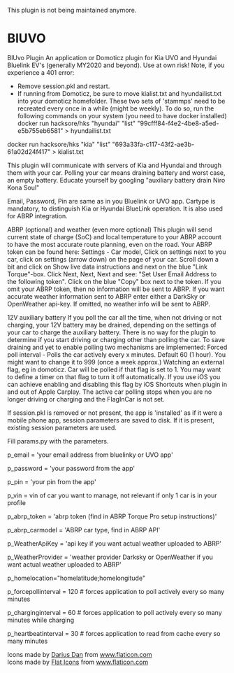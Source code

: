 This plugin is not being maintained anymore.


# BlUVO
 
BlUvo Plugin
An application or Domoticz plugin for Kia UVO and Hyundai Bluelink EV's (generally MY2020 and beyond). Use at own risk!
Note, if you experience a 401 error:
- Remove session.pkl and restart.
- If running from Domoticz, be sure to move kialist.txt and hyundailist.txt into your domoticz homefolder.
These two sets of 'stammps' need to be recreated every once in a while (might be weekly).
To do so, run the following commands on your system (you need to have docker installed)
docker run hacksore/hks "hyundai" "list" "99cfff84-f4e2-4be8-a5ed-e5b755eb6581" > hyundailist.txt

docker run hacksore/hks "kia" "list" "693a33fa-c117-43f2-ae3b-61a02d24f417" > kialist.txt


This plugin will communicate with servers of Kia and Hyundai and through them with your car. Polling your car means draining battery and worst case, an empty battery. Educate yourself by googling "auxiliary battery drain Niro Kona Soul"

Email, Password, Pin are same as in you Bluelink or UVO app. Cartype is mandatory, to distinguish Kia or Hyundai BlueLink operation. It is also used for ABRP integration.

ABRP (optional) and weather (even more optional)
This plugin will send current state of charge (SoC) and local temperature to your ABRP account to have the most accurate route planning, even on the road.
Your ABRP token can be found here: Settings - Car model, Click on settings next to you car, click on settings (arrow down) on the page of your car. Scroll down a bit and click on Show live data instructions and next on the blue "Link Torque"-box. Click Next, Next, Next and see: "Set User Email Address to the following token". Click on the blue "Copy" box next to the token.
If you omit your ABRP token, then no information will be sent to ABRP.
If you want accurate weather information sent to ABRP enter either a DarkSky or OpenWeather api-key. If omitted, no weather info will be sent to ABRP.

12V auxiliary battery
If you poll the car all the time, when not driving or not charging, your 12V battery may be drained, depending on the settings of your car to charge the auxiliary battery. There is no way for the plugin to determine if you start driving or charging other than polling the car. To save draining and yet to enable polling two mechanisms are implemented:
Forced poll interval - Polls the car actively every x minutes. Default 60 (1 hour). You might want to change it to 999 (once a week approx.)
Watching an external flag, eg in domoticz. Car will be polled if that flag is set to 1. You may want to define a timer on that flag to turn it off automatically. If you use iOS you can achieve enabling and disabling this flag by iOS Shortcuts when plugin in and out of Apple Carplay. 
The active car polling stops when you are no longer driving or charging and the FlagInCar is not set.

If session.pkl is removed or not present, the app is 'installed' as if it were a mobile phone app, session parameters are saved to disk. If it is present, existing session parameters are used.

Fill params.py with the parameters.

p_email = 'your email address from bluelinky or UVO app'

p_password = 'your password from the app'

p_pin = 'your pin from the app'

p_vin = vin of car you want to manage, not relevant if only 1 car is in your profile

p_abrp_token = 'abrp token (find in ABRP Torque Pro setup instructions)'

p_abrp_carmodel = 'ABRP car type, find in ABRP API'

p_WeatherApiKey = 'api key if you want actual weather uploaded to ABRP'

p_WeatherProvider = 'weather provider Darksky or OpenWeather if you want actual weather uploaded to ABRP'

p_homelocation="homelatitude;homelongitude"

p_forcepollinterval = 120 # forces application to poll actively every so many minutes

p_charginginterval = 60 # forces application to poll actively every so many minutes while charging

p_heartbeatinterval = 30 # forces application to read from cache every so many minutes

<div>Icons made by <a href="https://www.flaticon.com/authors/darius-dan" title="Darius Dan">Darius Dan</a> from <a href="https://www.flaticon.com/" title="Flaticon">www.flaticon.com</a></div>
<div>Icons made by <a href="https://flat-icons.com/" title="Flat Icons">Flat Icons</a> from <a href="https://www.flaticon.com/" title="Flaticon">www.flaticon.com</a></div>
